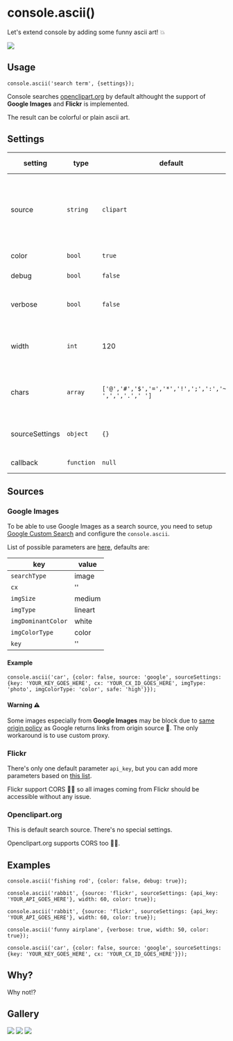 # console.ascii()
Let's extend console by adding some funny ascii art! 💥

![](http://144.wtf/NRNT+)

## Usage

`console.ascii('search term', {settings});`

Console searches [openclipart.org](https://openclipart.org/) by default althought the support of **Google Images** and **Flickr** is implemented.

The result can be colorful or plain ascii art.

## Settings

| setting | type | default | description | possible values |
|---|---|---|---|---|
| source | `string` | `clipart` | Choose the source of images where to search - whether openclipart.org, google.com or flickr.com | clipart / google / flickr |
| color | `bool` | `true` | Show colorful ASCII art? |  |
| debug | `bool` | `false` | Show debug information? |  |
| verbose | `bool` | `false` | Show messages when executing Promises? |  |
| width | `int` | 120 | Scaling result image ~ number of characters on line. |  |
| chars | `array` | `['@','#','$','=','*','!',';',':','~','-',',','.',' ']` | Characters to use for "drawing". From darker ➡ brighter. |  |
| sourceSettings | `object` | `{}` | Additional settings for search sources (Google, Flickr) |  |
| callback | `function` | `null` | Callback to call after output. |  |

## Sources

### Google Images
To be able to use Google Images as a search source, you need to setup [Google Custom Search](https://cse.google.com.au/) and configure the `console.ascii`.

List of possible parameters are [here](https://developers.google.com/custom-search/json-api/v1/reference/cse/list), defaults are: 

| key | value |
|-----|-------|
| `searchType` | image |
| `cx` | '' |
| `imgSize` | medium |
| `imgType` | lineart |
| `imgDominantColor` | white |
| `imgColorType` | color |
| `key` | '' |

#### Example

`console.ascii('car', {color: false, source: 'google', sourceSettings: {key: 'YOUR_KEY_GOES_HERE', cx: 'YOUR_CX_ID_GOES_HERE', imgType: 'photo', imgColorType: 'color', safe: 'high'}});`

#### Warning ⚠️

Some images especially from **Google Images** may be block due to [same origin policy](https://en.wikipedia.org/wiki/Same-origin_policy) as Google returns links from origin source 👊. The only workaround is to use custom proxy.

### Flickr

There's only one default parameter `api_key`, but you can add more parameters based on [this list](https://www.flickr.com/services/api/flickr.photos.search.html).

Flickr support CORS 👏🏻 so all images coming from Flickr should be accessible without any issue.

### Openclipart.org

This is default search source. There's no special settings. 

Openclipart.org supports CORS too 👏🏻.

## Examples

`console.ascii('fishing rod', {color: false, debug: true});`

`console.ascii('rabbit', {source: 'flickr', sourceSettings: {api_key: 'YOUR_API_GOES_HERE'}, width: 60, color: true});`

`console.ascii('rabbit', {source: 'flickr', sourceSettings: {api_key: 'YOUR_API_GOES_HERE'}, width: 60, color: true});`

`console.ascii('funny airplane', {verbose: true, width: 50, color: true});`

`console.ascii('car', {color: false, source: 'google', sourceSettings: {key: 'YOUR_KEY_GOES_HERE', cx: 'YOUR_CX_ID_GOES_HERE'}});`


## Why?

Why not!?

## Gallery

![](http://144.wtf/GAT6+)
![](http://144.wtf/NRNT+)
![](http://144.wtf/17OfM+)